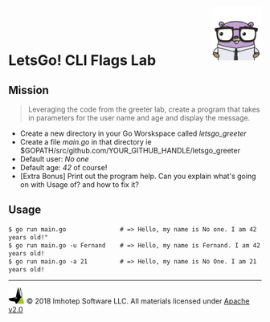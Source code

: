 <img src="../assets/gophernand.png" align="right" width="100" height="auto"/>

<br/>
<br/>
<br/>

# LetsGo! CLI Flags Lab

## Mission

> Leveraging the code from the greeter lab, create a program that takes in parameters
> for the user name and age and display the message.

* Create a new directory in your Go Worskspace called *letsgo_greeter*
* Create a file *main.go* in that directory ie $GOPATH/src/github.com/YOUR_GITHUB_HANDLE/letsgo_greeter
* Default user: *No one*
* Default age: *42* of course!
* [Extra Bonus] Print out the program help. Can you explain what's going on with Usage of? and how to fix it?

## Usage

```shell
$ go run main.go               # => Hello, my name is No one. I am 42 years old!"
$ go run main.go -u Fernand    # => Hello, my name is Fernand. I am 42 years old!
$ go run main.go -a 21         # => Hello, my name is No One. I am 21 years old!
```

---
<img src="../assets/imhotep_logo.png" width="32" height="auto"/> © 2018 Imhotep Software LLC.
All materials licensed under [Apache v2.0](http://www.apache.org/licenses/LICENSE-2.0)